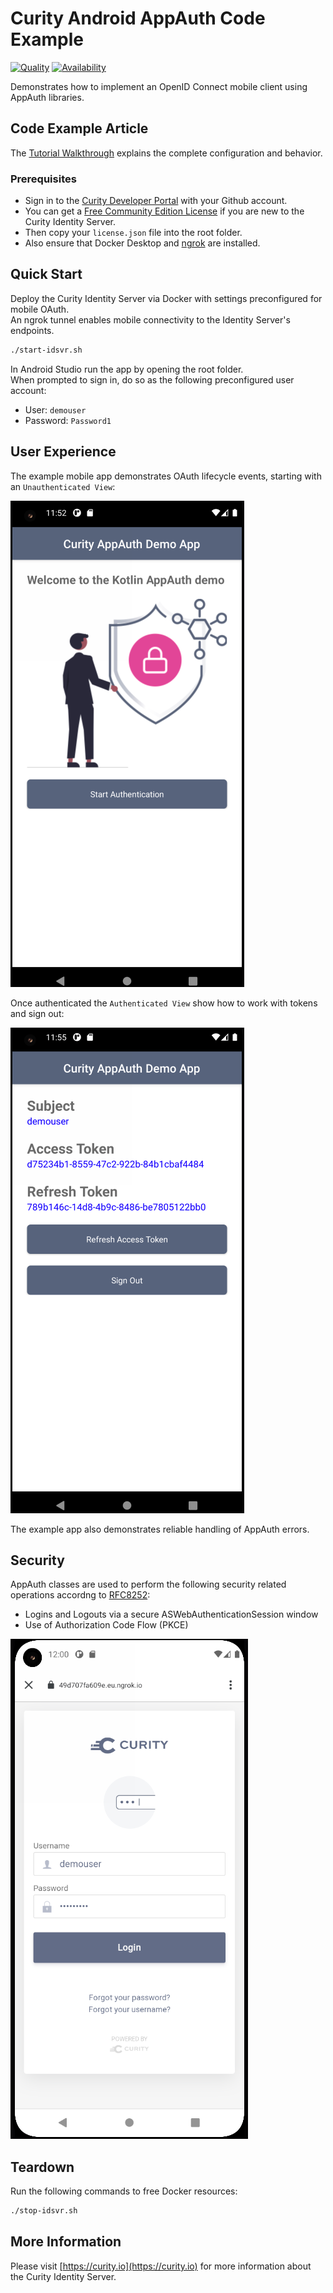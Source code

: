# Curity Android AppAuth Code Example

[![Quality](https://img.shields.io/badge/quality-demo-red)](https://curity.io/resources/code-examples/status/)
[![Availability](https://img.shields.io/badge/availability-source-blue)](https://curity.io/resources/code-examples/status/)

Demonstrates how to implement an OpenID Connect mobile client using AppAuth libraries.

## Code Example Article

The [Tutorial Walkthrough](https://curity.io/resources/learn/kotlin-android-appauth) explains the complete configuration and behavior.

### Prerequisites

- Sign in to the [Curity Developer Portal](https://developer.curity.io/) with your Github account.
- You can get a [Free Community Edition License](https://curity.io/product/community/) if you are new to the Curity Identity Server.
- Then copy your `license.json` file into the root folder.
- Also ensure that Docker Desktop and [ngrok](https://ngrok.com/docs) are installed.

## Quick Start

Deploy the Curity Identity Server via Docker with settings preconfigured for mobile OAuth.\
An ngrok tunnel enables mobile connectivity to the Identity Server's endpoints.

```bash
./start-idsvr.sh
```

In Android Studio run the app by opening the root folder.\
When prompted to sign in, do so as the following preconfigured user account:

- User: `demouser`
- Password: `Password1`

## User Experience

The example mobile app demonstrates OAuth lifecycle events, starting with an `Unauthenticated View`:

![Unauthenticated View](images/android-unauthenticated-view.png)

Once authenticated the `Authenticated View` show how to work with tokens and sign out:

![Authenticated View](images/android-authenticated-view.png)

The example app also demonstrates reliable handling of AppAuth errors.

## Security

AppAuth classes are used to perform the following security related operations accordng to [RFC8252](https://datatracker.ietf.org/doc/html/rfc8252):

* Logins and Logouts via a secure ASWebAuthenticationSession window
* Use of Authorization Code Flow (PKCE)

![Secure Window](images/secure-login-window.png)

## Teardown

Run the following commands to free Docker resources:

```bash
./stop-idsvr.sh
```

## More Information

Please visit [https://curity.io](https://curity.io) for more information about the Curity Identity Server.
